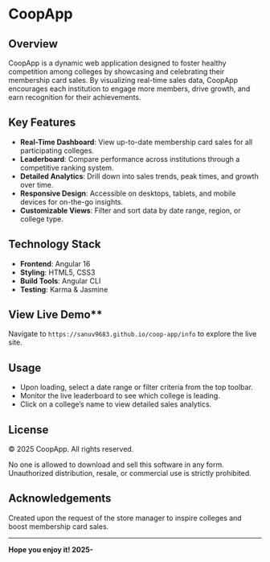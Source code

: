 # CoopApp

## Overview

CoopApp is a dynamic web application designed to foster healthy competition among colleges by showcasing and celebrating their membership card sales. By visualizing real-time sales data, CoopApp encourages each institution to engage more members, drive growth, and earn recognition for their achievements.

## Key Features

* **Real-Time Dashboard**: View up-to-date membership card sales for all participating colleges.
* **Leaderboard**: Compare performance across institutions through a competitive ranking system.
* **Detailed Analytics**: Drill down into sales trends, peak times, and growth over time.
* **Responsive Design**: Accessible on desktops, tablets, and mobile devices for on-the-go insights.
* **Customizable Views**: Filter and sort data by date range, region, or college type.

## Technology Stack

* **Frontend**: Angular 16
* **Styling**: HTML5, CSS3
* **Build Tools**: Angular CLI
* **Testing**: Karma & Jasmine

## View Live Demo**
Navigate to `https://sanuv9683.github.io/coop-app/info` to explore the live site.


## Usage

* Upon loading, select a date range or filter criteria from the top toolbar.
* Monitor the live leaderboard to see which college is leading.
* Click on a college’s name to view detailed sales analytics.


## License

© 2025 CoopApp. All rights reserved.

No one is allowed to download and sell this software in any form. Unauthorized distribution, resale, or commercial use is strictly prohibited.

## Acknowledgements

Created upon the request of the store manager to inspire colleges and boost membership card sales.

---

**Hope you enjoy it! 2025-**

